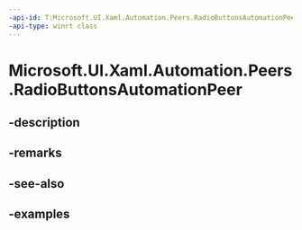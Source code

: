 ```yaml
---
-api-id: T:Microsoft.UI.Xaml.Automation.Peers.RadioButtonsAutomationPeer
-api-type: winrt class
---
```


# Microsoft.UI.Xaml.Automation.Peers.RadioButtonsAutomationPeer

<!--
public class RadioButtonsAutomationPeer : Windows.UI.Xaml.Automation.Peers.FrameworkElementAutomationPeer
-->


## -description

## -remarks

## -see-also

## -examples



